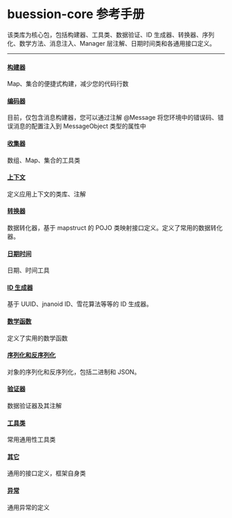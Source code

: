 # buession-core 参考手册


该类库为核心包，包括构建器、工具类、数据验证、ID 生成器、转换器、序列化、数学方法、消息注入、Manager 层注解、日期时间类和各通用接口定义。


---


#### [构建器](builder.md)

Map、集合的便捷式构建，减少您的代码行数


#### [编码器](codec.md)

目前，仅包含消息构建器，您可以通过注解 @Message 将您环境中的错误码、错误消息的配置注入到 MessageObject 类型的属性中


#### [收集器](collect.md)

数组、Map、集合的工具类


#### [上下文](context.md)

定义应用上下文的类库、注解


#### [转换器](converter.md)

数据转化器，基于 mapstruct 的 POJO 类映射接口定义。定义了常用的数据转化器。


#### [日期时间](datetime.md)

日期、时间工具


#### [ID 生成器](id.md)

基于 UUID、jnanoid ID、雪花算法等等的 ID 生成器。


#### [数学函数](math.md)

定义了实用的数学函数


#### [序列化和反序列化](serializer.md)

对象的序列化和反序列化，包括二进制和 JSON。


#### [验证器](validator.md)

数据验证器及其注解


#### [工具类](utils.md)

常用通用性工具类


#### [其它](other.md)

通用的接口定义，框架自身类


#### [异常](exception.md)

通用异常的定义